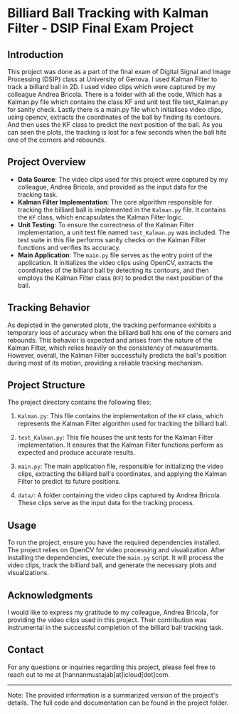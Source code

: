 # Billiard Ball Tracking with Kalman Filter - DSIP Final Exam Project

## Introduction
This project was done as a part of the final exam of Digital Signal and Image Processing (DSIP) class at University of Genova. I used Kalman Filter to track a billiard ball in 2D. I used video clips which were captured by my colleague Andrea Bricola. There is a folder with all the code, Which has a Kalman.py file which contains the class KF and unit test file test_Kalman.py for sanity check. Lastly there is a main.py file which initialises video clips, using opencv, extracts the coordinates of the ball by finding its contours. And then uses the KF class to predict the next position of the ball. As you can seen the plots, the tracking is lost for a few seconds when the ball hits one of the corners and rebounds.

## Project Overview
- **Data Source**: The video clips used for this project were captured by my colleague, Andrea Bricola, and provided as the input data for the tracking task.
- **Kalman Filter Implementation**: The core algorithm responsible for tracking the billiard ball is implemented in the `Kalman.py` file. It contains the `KF` class, which encapsulates the Kalman Filter logic.
- **Unit Testing**: To ensure the correctness of the Kalman Filter implementation, a unit test file named `test_Kalman.py` was included. The test suite in this file performs sanity checks on the Kalman Filter functions and verifies its accuracy.
- **Main Application**: The `main.py` file serves as the entry point of the application. It initializes the video clips using OpenCV, extracts the coordinates of the billiard ball by detecting its contours, and then employs the Kalman Filter class (`KF`) to predict the next position of the ball.

## Tracking Behavior
As depicted in the generated plots, the tracking performance exhibits a temporary loss of accuracy when the billiard ball hits one of the corners and rebounds. This behavior is expected and arises from the nature of the Kalman Filter, which relies heavily on the consistency of measurements. However, overall, the Kalman Filter successfully predicts the ball's position during most of its motion, providing a reliable tracking mechanism.

## Project Structure
The project directory contains the following files:

1. `Kalman.py`: This file contains the implementation of the `KF` class, which represents the Kalman Filter algorithm used for tracking the billiard ball.

2. `test_Kalman.py`: This file houses the unit tests for the Kalman Filter implementation. It ensures that the Kalman Filter functions perform as expected and produce accurate results.

3. `main.py`: The main application file, responsible for initializing the video clips, extracting the billiard ball's coordinates, and applying the Kalman Filter to predict its future positions.

4. `data/`: A folder containing the video clips captured by Andrea Bricola. These clips serve as the input data for the tracking process.

## Usage
To run the project, ensure you have the required dependencies installed. The project relies on OpenCV for video processing and visualization. After installing the dependencies, execute the `main.py` script. It will process the video clips, track the billiard ball, and generate the necessary plots and visualizations.

## Acknowledgments
I would like to express my gratitude to my colleague, Andrea Bricola, for providing the video clips used in this project. Their contribution was instrumental in the successful completion of the billiard ball tracking task.

## Contact
For any questions or inquiries regarding this project, please feel free to reach out to me at [hannanmustajab[at]icloud[dot]com.

---

Note: The provided information is a summarized version of the project's details. The full code and documentation can be found in the project folder. 